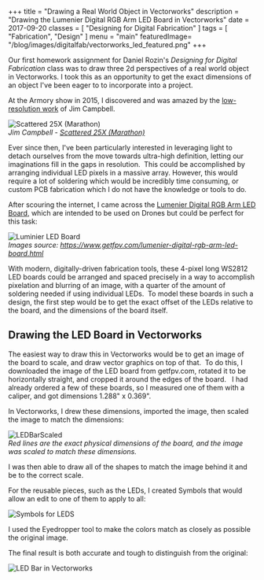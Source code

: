 +++
title = "Drawing a Real World Object in Vectorworks"
description = "Drawing the Lumenier Digital RGB Arm LED Board in Vectorworks"
date = 2017-09-20
classes = [
  "Designing for Digital Fabrication"
]
tags = [
  "Fabrication",
  "Design"
]
menu = "main"
featuredImage= "/blog/images/digitalfab/vectorworks_led_featured.png"
+++

Our first homework assignment for Daniel Rozin's *Designing for Digital Fabrication* class was to draw three 2d perspectives of a real world object in Vectorworks.
I took this as an opportunity to get the exact dimensions of an object I've been eager to to incorporate into a project.

At the Armory show in 2015, I discovered and was amazed by the [low-resolution work](http://www.jimcampbell.tv/portfolio/low_resolution_works/) of Jim Campbell.

![Scattered 25X (Marathon)](/blog/images/digitalfab/jimcampbell25x.jpg)
<br/>*Jim Campbell - [Scattered 25X (Marathon)](http://www.jimcampbell.tv/portfolio/low_resolution_works/scattered_25x/)*

Ever since then, I've been particularly interested in leveraging light to detach ourselves from the move towards ultra-high definition, letting our imaginations fill in the gaps in resolution.  This could be accomplished by arranging individual LED pixels in a massive array. However, this would require a lot of soldering which would be incredibly time consuming, or custom PCB fabrication which I do not have the knowledge or tools to do.

After scouring the internet, I came across the [Lumenier Digital RGB Arm LED Board,](https://www.getfpv.com/lumenier-digital-rgb-arm-led-board.html) which are intended to be used on Drones but could be perfect for this task:

![Luminier LED Board](/blog/images/digitalfab/LuminierViews-1024x469.png)
<br/>*Images source: https://www.getfpv.com/lumenier-digital-rgb-arm-led-board.html*

With modern, digitally-driven fabrication tools, these 4-pixel long WS2812 LED boards could be arranged and spaced precisely in a way to accomplish pixelation and blurring of an image, with a quarter of the amount of soldering needed if using individual LEDs.  To model these boards in such a design, the first step would be to get the exact offset of the LEDs relative to the board, and the dimensions of the board itself.

## Drawing the LED Board in Vectorworks

The easiest way to draw this in Vectorworks would be to get an image of the board to scale, and draw vector graphics on top of that.  To do this, I downloaded the image of the LED board from getfpv.com, rotated it to be horizontally straight, and cropped it around the edges of the board.   I had already ordered a few of these boards, so I measured one of them with a caliper, and got dimensions 1.288" x 0.369".

In Vectorworks, I drew these dimensions, imported the image, then scaled the image to match the dimensions:

![LEDBarScaled](/blog/images/digitalfab/scaledfordrawing.png)
<br/>
*Red lines are the exact physical dimensions of the board, and the image was scaled to match these dimensions.*

I was then able to draw all of the shapes to match the image behind it and be to the correct scale.

For the reusable pieces, such as the LEDs, I created Symbols that would allow an edit to one of them to apply to all:

![Symbols for LEDS](/blog/images/digitalfab/LEDSymbols.png)

I used the Eyedropper tool to make the colors match as closely as possible the original image.

The final result is both accurate and tough to distinguish from the original:

![LED Bar in Vectorworks](/blog/images/digitalfab/LumenierLEDBarScaled.png)
